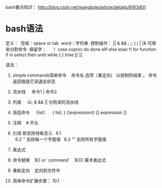 bash要点知识：
http://blog.csdn.net/wangbole/article/details/8163401


# bash语法
定义：
  空格：space or tab
  word：字符串
  控制操作： || & && ; ;; ( ) | |& <newline> 可用来分割命令
  保留字：
     ！ case coproc do done elif else esac fi for function if in select then until while { } time [[ ]]


语法：
1. simple commands简单命令
    命令名 选项（重定向） 以控制符结束 。 命令返回值是它读退出状态
2. 流水线
     命令1 | 命令2
3. 列表
     以; & && || 分割读的流水线
4. 括弧命令
   （list）
    { list; }
    ((expression))
    [[ expression ]]

5. 注释
    # 开头
    
6. 引用 即去除特殊含义
   6.1 \
   6.2 '' 去除每一个字面值
   6.3 “” 去除所有字面值
7. 表达式
8. 命令替换
    $() or `command`
    $(()) 算术表达式
9. 重新定向
    定向到文件中

10. 简单命令扩展步骤：
    10.1 








